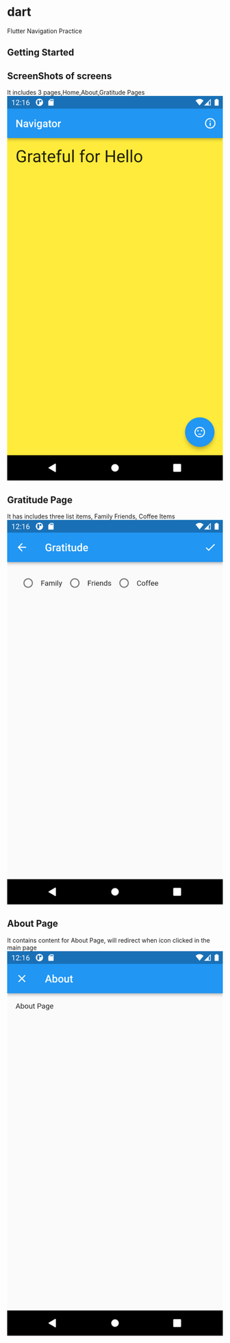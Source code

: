 # dart
Flutter Navigation Practice
## Getting Started
## ScreenShots of screens
It includes 3 pages,Home,About,Gratitude Pages
![Home Screen](image1.png)
## Gratitude Page 
It has includes three list items, Family Friends, Coffee Items
![Gratitude Page](image2.png)
## About Page
It contains content for About Page, will redirect when icon clicked in the main page
![About  Page](image3.png)
